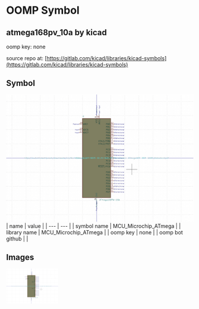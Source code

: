# OOMP Symbol  
## atmega168pv_10a  by kicad  
  
oomp key: none  
  
source repo at: [https://gitlab.com/kicad/libraries/kicad-symbols](https://gitlab.com/kicad/libraries/kicad-symbols)  
## Symbol  
  
[![working.png](working_600.png)](working.png)  
| name | value | 
| --- | --- | 
| symbol name | MCU_Microchip_ATmega | 
| library name | MCU_Microchip_ATmega | 
| oomp key | none | 
| oomp bot github |  | 
## Images  
  
[![working.png](working_140.png)](working.png)  
